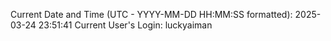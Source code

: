 Current Date and Time (UTC - YYYY-MM-DD HH:MM:SS formatted): 2025-03-24 23:51:41
Current User's Login: luckyaiman
